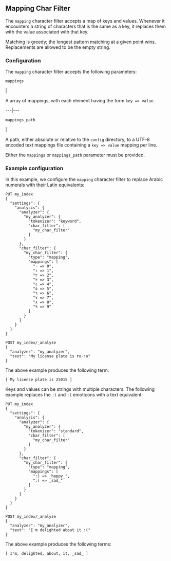 ## Mapping Char Filter

The `mapping` character filter accepts a map of keys and values. Whenever it encounters a string of characters that is the same as a key, it replaces them with the value associated with that key.

Matching is greedy; the longest pattern matching at a given point wins. Replacements are allowed to be the empty string.

### Configuration

The `mapping` character filter accepts the following parameters:

`mappings`

| 

A array of mappings, with each element having the form `key => value`.   
  
---|---  
  
`mappings_path`

| 

A path, either absolute or relative to the `config` directory, to a UTF-8 encoded text mappings file containing a `key => value` mapping per line.   
  
Either the `mappings` or `mappings_path` parameter must be provided.

### Example configuration

In this example, we configure the `mapping` character filter to replace Arabic numerals with their Latin equivalents:
    
    
    PUT my_index
    {
      "settings": {
        "analysis": {
          "analyzer": {
            "my_analyzer": {
              "tokenizer": "keyword",
              "char_filter": [
                "my_char_filter"
              ]
            }
          },
          "char_filter": {
            "my_char_filter": {
              "type": "mapping",
              "mappings": [
                "٠ => 0",
                "١ => 1",
                "٢ => 2",
                "٣ => 3",
                "٤ => 4",
                "٥ => 5",
                "٦ => 6",
                "٧ => 7",
                "٨ => 8",
                "٩ => 9"
              ]
            }
          }
        }
      }
    }
    
    POST my_index/_analyze
    {
      "analyzer": "my_analyzer",
      "text": "My license plate is ٢٥٠١٥"
    }

The above example produces the following term:
    
    
    [ My license plate is 25015 ]

Keys and values can be strings with multiple characters. The following example replaces the `:)` and `:(` emoticons with a text equivalent:
    
    
    PUT my_index
    {
      "settings": {
        "analysis": {
          "analyzer": {
            "my_analyzer": {
              "tokenizer": "standard",
              "char_filter": [
                "my_char_filter"
              ]
            }
          },
          "char_filter": {
            "my_char_filter": {
              "type": "mapping",
              "mappings": [
                ":) => _happy_",
                ":( => _sad_"
              ]
            }
          }
        }
      }
    }
    
    POST my_index/_analyze
    {
      "analyzer": "my_analyzer",
      "text": "I'm delighted about it :("
    }

The above example produces the following terms:
    
    
    [ I'm, delighted, about, it, _sad_ ]
